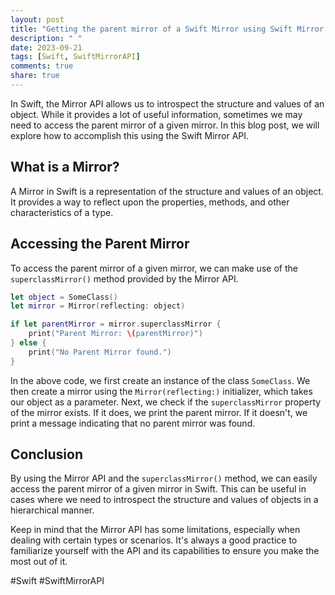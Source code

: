 ```yaml
---
layout: post
title: "Getting the parent mirror of a Swift Mirror using Swift Mirror API"
description: " "
date: 2023-09-21
tags: [Swift, SwiftMirrorAPI]
comments: true
share: true
---
```


In Swift, the Mirror API allows us to introspect the structure and values of an object. While it provides a lot of useful information, sometimes we may need to access the parent mirror of a given mirror. In this blog post, we will explore how to accomplish this using the Swift Mirror API.

## What is a Mirror?

A Mirror in Swift is a representation of the structure and values of an object. It provides a way to reflect upon the properties, methods, and other characteristics of a type.

## Accessing the Parent Mirror

To access the parent mirror of a given mirror, we can make use of the `superclassMirror()` method provided by the Mirror API.

```swift
let object = SomeClass()
let mirror = Mirror(reflecting: object)

if let parentMirror = mirror.superclassMirror {
    print("Parent Mirror: \(parentMirror)")
} else {
    print("No Parent Mirror found.")
}
```

In the above code, we first create an instance of the class `SomeClass`. We then create a mirror using the `Mirror(reflecting:)` initializer, which takes our object as a parameter. Next, we check if the `superclassMirror` property of the mirror exists. If it does, we print the parent mirror. If it doesn't, we print a message indicating that no parent mirror was found.

## Conclusion

By using the Mirror API and the `superclassMirror()` method, we can easily access the parent mirror of a given mirror in Swift. This can be useful in cases where we need to introspect the structure and values of objects in a hierarchical manner.

Keep in mind that the Mirror API has some limitations, especially when dealing with certain types or scenarios. It's always a good practice to familiarize yourself with the API and its capabilities to ensure you make the most out of it.

#Swift #SwiftMirrorAPI